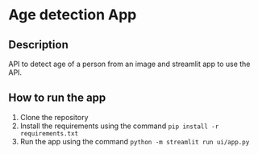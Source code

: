 # Age detection App

## Description
API to detect age of a person from an image and streamlit app to use the API.

## How to run the app

1. Clone the repository
2. Install the requirements using the command `pip install -r requirements.txt`
3. Run the app using the command `python -m streamlit run ui/app.py`
